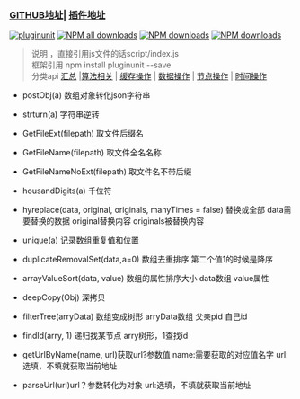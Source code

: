 ### [GITHUB地址](https://github.com/443484208/pluginunit)| [插件地址](https://www.npmjs.com/package/pluginunit) 
[![pluginunit](https://img.shields.io/npm/v/pluginunit.svg)](https://npmjs.org/package/pluginunit)
[![NPM all downloads](https://img.shields.io/npm/dt/pluginunit.svg?style=flat-square)](https://npmjs.org/package/pluginunit)
[![NPM downloads](https://img.shields.io/npm/dm/pluginunit.svg?style=flat-square)](https://npmjs.org/package/pluginunit)
[![NPM downloads](https://img.shields.io/npm/dw/pluginunit.svg?style=flat-square)](https://npmjs.org/package/pluginunit)
>  说明 ，直接引用js文件的话script/index.js     
>  框架引用 npm install pluginunit --save    
>  分类api  [汇总](README.md) |[算法相关](README_algorithm.md) | [缓存操作](README_cache.md)  | [数据操作](README_data.md)  | [节点操作](README_dom.md)   | [时间操作](README_time.md)  
*   postObj(a) 数组对象转化json字符串   
  
*   strturn(a) 字符串逆转   
  
*   GetFileExt(filepath) 取文件后缀名   
  
*   GetFileName(filepath) 取文件全名名称    
   
*   GetFileNameNoExt(filepath) 取文件名不带后缀    
   
*   housandDigits(a) 千位符   
   
*   hyreplace(data, original, originals, manyTimes = false) 替换或全部   data需要替换的数据 original替换内容 originals被替换内容      
   
*   unique(a) 记录数组重复值和位置    
   
*   duplicateRemovalSet(data,a=0) 数组去重排序 第二个值1的时候是降序   
   
*   arrayValueSort(data, value) 数组的属性排序大小  data数组 value属性  
   
*   deepCopy(Obj) 深拷贝   
   
*   filterTree(arryData)  数组变成树形  arryData数组 父亲pid 自己id  
   
*   findId(arry, 1)  递归找某节点  arry树形，1查找id  
  
*   getUrlByName(name, url)获取url?参数值  name:需要获取的对应值名字 url:选填，不填就获取当前地址		
	
*   parseUrl(url)url？参数转化为对象  url:选填，不填就获取当前地址
